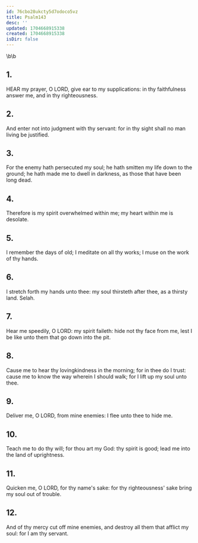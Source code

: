 ```yaml
---
id: 76cbo28ukcty5d7odoco5vz
title: Psalm143
desc: ''
updated: 1704668915338
created: 1704668915338
isDir: false
---
```

\b\b
## 1.
HEAR my prayer, O LORD, give ear to my supplications: in thy faithfulness answer me, and in thy righteousness.
## 2.
And enter not into judgment with thy servant: for in thy sight shall no man living be justified.
## 3.
For the enemy hath persecuted my soul; he hath smitten my life down to the ground; he hath made me to dwell in darkness, as those that have been long dead.
## 4.
Therefore is my spirit overwhelmed within me; my heart within me is desolate.
## 5.
I remember the days of old; I meditate on all thy works; I muse on the work of thy hands.
## 6.
I stretch forth my hands unto thee: my soul thirsteth after thee, as a thirsty land.  Selah.
## 7.
Hear me speedily, O LORD: my spirit faileth: hide not thy face from me, lest I be like unto them that go down into the pit.
## 8.
Cause me to hear thy lovingkindness in the morning; for in thee do I trust: cause me to know the way wherein I should walk; for I lift up my soul unto thee.
## 9.
Deliver me, O LORD, from mine enemies: I flee unto thee to hide me.
## 10.
Teach me to do thy will; for thou art my God: thy spirit is good; lead me into the land of uprightness.
## 11.
Quicken me, O LORD, for thy name's sake: for thy righteousness' sake bring my soul out of trouble.
## 12.
And of thy mercy cut off mine enemies, and destroy all them that afflict my soul: for I am thy servant.
